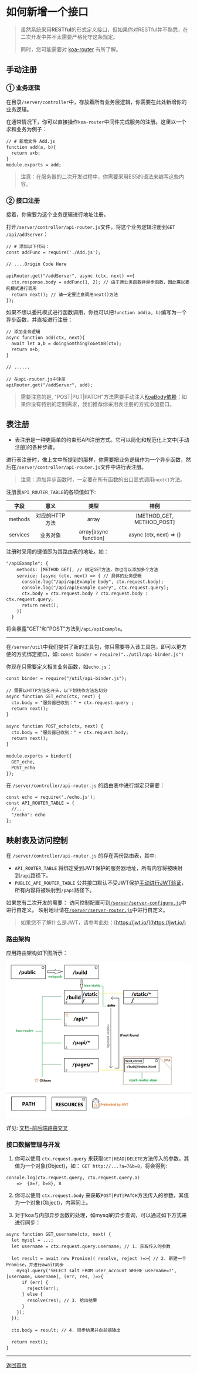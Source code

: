 # 如何新增一个接口


> 虽然系统采用**RESTful**的形式定义接口，但如果你对RESTful并不熟悉，在二次开发中并不太需要严格死守这条规定。
>
> 同时，您可能需要对 [koa-router](https://www.npmjs.com/package/koa-router#module_koa-router--Router+route) 有所了解。

## 手动注册

### ① 业务逻辑

在目录`/server/controller`中，存放着所有业务层逻辑，你需要在此处新增你的业务逻辑。

在通常情况下，你可以直接操作`koa-router`中间件完成服务的注册。这里以一个求和业务为例子：
```
// # 新增文件 Add.js
function add(a, b){
  return a+b;
}
module.exports = add;
```

> 注意：在服务器的二次开发过程中，你需要采用ES5的语法来编写这些内容。

### ② 接口注册

接着，你需要为这个业务逻辑进行地址注册。

打开`/server/controller/api-router.js`文件，将这个业务逻辑注册到`GET /api/addServer`：

```
// # 添加以下代码：
const addFunc = require('./Add.js');

// ....Origin Code Here

apiRouter.get("/addServer", async (ctx, next) =>{
  ctx.response.body = addFunc(1, 2); // 由于原业务函数非异步函数，因此需以委托模式进行调用
  return next(); // 请一定要注意调用next()方法
});
```

如果不想以委托模式进行函数调用，你也可以把`function add(a, b)`编写为一个异步函数，并直接进行注册：
```
// 添加业务逻辑
async function add(ctx, next){
  await let a,b = doingSomthingToGetAB(ctx);
  return a+b;
}

// ......

// 在api-router.js中注册
apiRouter.get("/addServer", add);
```

> 需要注意的是, "POST|PUT|PATCH"方法需要手动注入[KoaBody依赖](https://www.npmjs.com/package/koa-body)；如果你没有特别的定制需求，我们推荐你采用表注册的方式添加接口。

## 表注册

- 表注册是一种更简单的约束形API注册方式。它可以简化和规范化上文中[手动注册]的各种步骤。

进行表注册时，像上文中所提到的那样，你需要把业务逻辑作为一个异步函数，然后在`/server/controller/api-router.js`文件中进行表注册。

> 注意：添加异步函数时，一定要在所有函数的出口显式调用`next()`方法。

注册表`API_ROUTER_TABLE`的各项值如下:

字段|意义|类型|样例
:-:|:-:|:-:|:-:
methods|对应的HTTP方法|array| [METHOD_GET, METHOD_POST]
services|业务对象|array[async function]|async (ctx, next) => {}

注册时采用的键值即为其路由表的地址。如：

```
"/apiExample": {
    methods: [METHOD_GET], // 绑定GET方法，你也可以添加多个方法
    service: [async (ctx, next) => { // 具体的业务逻辑
      console.log("/api/apiExample body", ctx.request.body);
      console.log("/api/apiExample query", ctx.request.query);
      ctx.body = ctx.request.body ? ctx.request.body : ctx.request.query;
      return next();
    }]
  }
```
将会暴露"GET"和"POST"方法到`/api/apiExample`。

---

在`/server/util`中我们提供了新的工具包，你只需要导入该工具包，即可以更方便的方式绑定接口，如: `const binder = require("../util/api-binder.js")`

你现在只需要定义相关业务函数，如`echo.js`：

```
const binder = require("/util/api-binder.js");

// 需要以HTTP方法名开头，以下划线作方法名切分
async function GET_echo(ctx, next) {
  ctx.body = "服务器已收到：" + ctx.request.query ;
  return next();
}

async function POST_echo(ctx, next) {
  ctx.body = "服务器已收到：" + ctx.request.body;
  return next();
}

module.exports = binder({
  GET_echo,
  POST_echo
});
```

在 `/server/controller/api-router.js` 的路由表中进行绑定只需要：

```
const echo = require('./echo.js');
const API_ROUTER_TABLE = {
  //...
  "/echo": echo
};
```

## 映射表及访问控制

在 `/server/controller/api-router.js` 的存在两份路由表，其中:
- `API_ROUTER_TABLE` 将绑定受到JWT保护的服务器地址，所有内容将被映射到`/api`路径下。
- `PUBLIC_API_ROUTER_TABLE` 公共接口默认不受JWT保护[手动进行JWT验证](/server/util/tools.js)，所有内容将被映射到`/papi`路径下。

如果您有二次开发的需要：
访问控制配置可到[`/server/server-configure.js`](/server/server-configure.js)中进行自定义。
映射地址请在[`/server/server-router.js`](/server/server-router.js)中进行自定义。

> 如果您不了解什么是JWT，请参考此处：[https://jwt.io/](https://jwt.io/)

### 路由架构

应用路由架构如下图所示：

<p align="center">
    <img src="/documents/pics/router-structure.png"/>
</p>

详见: [文档-前后端路由交叉](/documents/sysdoc/SystemStructure.md#前后端路由交叉)

### 接口数据管理与开发

1. 你可以使用 `ctx.request.query` 来获取`GET|HEAD|DELETE`方法传入的参数，其值为一个对象(Object)，如： `GET http://...?a=7&b=8`，将会得到:

```
console.log(ctx.request.query, ctx.request.query.a)
    =>  {a=7, b=8}, 8
```

2. 你可以使用 `ctx.request.body` 来获取`POST|PUT|PATCH`方法传入的参数，其值为一个对象(Object)，内容同上。

3. 对于koa与内部异步函数的处理，如mysql的异步查询，可以通过如下方式来进行同步：
```
async function GET_username(ctx, next) {
  let mysql = ...;
  let username = ctx.request.query.username; // 1. 获取传入的参数

  let result = await new Promise(( resolve, reject )=>{ // 2. 新建一个Promise，并进行await同步
    mysql.query('SELECT salt FROM user_account WHERE username=?', [username, username], (err, res, )=>{
      if (err) {
        reject(err);
      } else {
        resolve(res); // 3. 给出结果
      }
    });
  });

  ctx.body = result; // 4. 同步结果并向前端输出

  return next();
}
```

---

[返回首页](https://github.com/WhiteRobe/hypethron)
